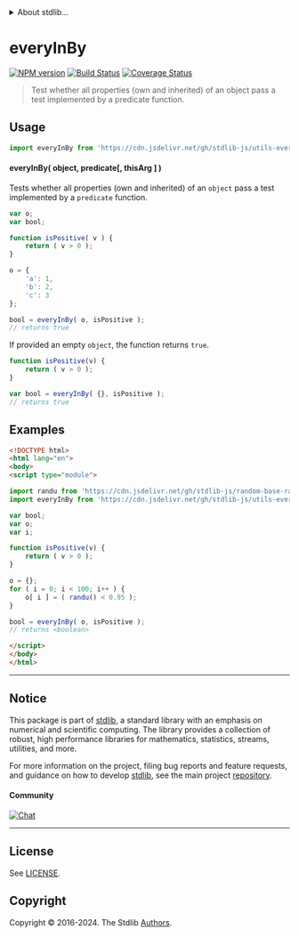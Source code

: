 <!--

@license Apache-2.0

Copyright (c) 2024 The Stdlib Authors.

Licensed under the Apache License, Version 2.0 (the "License");
you may not use this file except in compliance with the License.
You may obtain a copy of the License at

   http://www.apache.org/licenses/LICENSE-2.0

Unless required by applicable law or agreed to in writing, software
distributed under the License is distributed on an "AS IS" BASIS,
WITHOUT WARRANTIES OR CONDITIONS OF ANY KIND, either express or implied.
See the License for the specific language governing permissions and
limitations under the License.

-->


<details>
  <summary>
    About stdlib...
  </summary>
  <p>We believe in a future in which the web is a preferred environment for numerical computation. To help realize this future, we've built stdlib. stdlib is a standard library, with an emphasis on numerical and scientific computation, written in JavaScript (and C) for execution in browsers and in Node.js.</p>
  <p>The library is fully decomposable, being architected in such a way that you can swap out and mix and match APIs and functionality to cater to your exact preferences and use cases.</p>
  <p>When you use stdlib, you can be absolutely certain that you are using the most thorough, rigorous, well-written, studied, documented, tested, measured, and high-quality code out there.</p>
  <p>To join us in bringing numerical computing to the web, get started by checking us out on <a href="https://github.com/stdlib-js/stdlib">GitHub</a>, and please consider <a href="https://opencollective.com/stdlib">financially supporting stdlib</a>. We greatly appreciate your continued support!</p>
</details>

# everyInBy

[![NPM version][npm-image]][npm-url] [![Build Status][test-image]][test-url] [![Coverage Status][coverage-image]][coverage-url] <!-- [![dependencies][dependencies-image]][dependencies-url] -->

> Test whether all properties (own and inherited) of an object pass a test implemented by a predicate function.

<!-- Section to include introductory text. Make sure to keep an empty line after the intro `section` element and another before the `/section` close. -->

<section class="intro">

</section>

<!-- /.intro -->

<!-- Package usage documentation. -->



<section class="usage">

## Usage

```javascript
import everyInBy from 'https://cdn.jsdelivr.net/gh/stdlib-js/utils-every-in-by@esm/index.mjs';
```

#### everyInBy( object, predicate\[, thisArg ] )

Tests whether all properties (own and inherited) of an `object` pass a test implemented by a `predicate` function.

```javascript
var o;
var bool;

function isPositive( v ) {
    return ( v > 0 );
}

o = {
    'a': 1,
    'b': 2,
    'c': 3
};

bool = everyInBy( o, isPositive );
// returns true
```

If provided an empty `object`, the function returns `true`.

```javascript
function isPositive(v) {
    return ( v > 0 );
}

var bool = everyInBy( {}, isPositive );
// returns true
```

</section>

<!-- /.usage -->

<!-- Package usage examples. -->

<section class="examples">

## Examples

<!-- eslint no-undef: "error" -->

```html
<!DOCTYPE html>
<html lang="en">
<body>
<script type="module">

import randu from 'https://cdn.jsdelivr.net/gh/stdlib-js/random-base-randu@esm/index.mjs';
import everyInBy from 'https://cdn.jsdelivr.net/gh/stdlib-js/utils-every-in-by@esm/index.mjs';

var bool;
var o;
var i;

function isPositive(v) {
    return ( v > 0 );
}

o = {};
for ( i = 0; i < 100; i++ ) {
    o[ i ] = ( randu() < 0.95 );
}

bool = everyInBy( o, isPositive );
// returns <boolean>

</script>
</body>
</html>
```

</section>

<!-- /.examples -->

<!-- Section to include cited references. If references are included, add a horizontal rule *before* the section. Make sure to keep an empty line after the `section` element and another before the `/section` close. -->

<section class="references">

</section>

<!-- /.references -->

<!-- Section for related `stdlib` packages. Do not manually edit this section, as it is automatically populated. -->

<section class="related">

<!-- <related-links> -->

[@stdlib/utils/any-in-by]: https://github.com/stdlib-js/utils-any-in-by/tree/esm

[@stdlib/utils/none-in-by]: https://github.com/stdlib-js/utils-none-in-by/tree/esm

[@stdlib/utils/some-in-by]: https://github.com/stdlib-js/utils-some-in-by/tree/esm

[@stdlib/utils/every-by]: https://github.com/stdlib-js/utils-every-by/tree/esm

[@stdlib/utils/every-own-by]: https://github.com/stdlib-js/utils-every-own-by/tree/esm

<!-- </related-links> -->

</section>

<!-- /.links -->

<section class="main-repo" >

* * *

## Notice

This package is part of [stdlib][stdlib], a standard library with an emphasis on numerical and scientific computing. The library provides a collection of robust, high performance libraries for mathematics, statistics, streams, utilities, and more.

For more information on the project, filing bug reports and feature requests, and guidance on how to develop [stdlib][stdlib], see the main project [repository][stdlib].

#### Community

[![Chat][chat-image]][chat-url]

---

## License

See [LICENSE][stdlib-license].


## Copyright

Copyright &copy; 2016-2024. The Stdlib [Authors][stdlib-authors].

</section>

<!-- /.stdlib -->

<!-- Section for all links. Make sure to keep an empty line after the `section` element and another before the `/section` close. -->

<section class="links">

[npm-image]: http://img.shields.io/npm/v/@stdlib/utils-every-in-by.svg
[npm-url]: https://npmjs.org/package/@stdlib/utils-every-in-by

[test-image]: https://github.com/stdlib-js/utils-every-in-by/actions/workflows/test.yml/badge.svg?branch=v0.1.1
[test-url]: https://github.com/stdlib-js/utils-every-in-by/actions/workflows/test.yml?query=branch:v0.1.1

[coverage-image]: https://img.shields.io/codecov/c/github/stdlib-js/utils-every-in-by/main.svg
[coverage-url]: https://codecov.io/github/stdlib-js/utils-every-in-by?branch=main

<!--

[dependencies-image]: https://img.shields.io/david/stdlib-js/utils-every-in-by.svg
[dependencies-url]: https://david-dm.org/stdlib-js/utils-every-in-by/main

-->

[chat-image]: https://img.shields.io/gitter/room/stdlib-js/stdlib.svg
[chat-url]: https://app.gitter.im/#/room/#stdlib-js_stdlib:gitter.im

[stdlib]: https://github.com/stdlib-js/stdlib

[stdlib-authors]: https://github.com/stdlib-js/stdlib/graphs/contributors

[umd]: https://github.com/umdjs/umd
[es-module]: https://developer.mozilla.org/en-US/docs/Web/JavaScript/Guide/Modules

[deno-url]: https://github.com/stdlib-js/utils-every-in-by/tree/deno
[deno-readme]: https://github.com/stdlib-js/utils-every-in-by/blob/deno/README.md
[umd-url]: https://github.com/stdlib-js/utils-every-in-by/tree/umd
[umd-readme]: https://github.com/stdlib-js/utils-every-in-by/blob/umd/README.md
[esm-url]: https://github.com/stdlib-js/utils-every-in-by/tree/esm
[esm-readme]: https://github.com/stdlib-js/utils-every-in-by/blob/esm/README.md
[branches-url]: https://github.com/stdlib-js/utils-every-in-by/blob/main/branches.md

[stdlib-license]: https://raw.githubusercontent.com/stdlib-js/utils-every-in-by/main/LICENSE

</section>

<!-- /.links -->